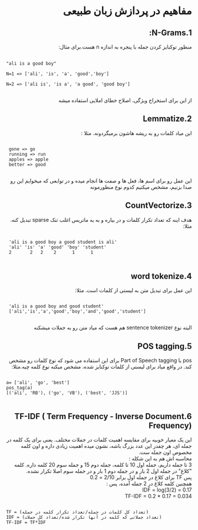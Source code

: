 <h1 dir='rtl'>
مفاهیم در پردازش زبان طبیعی
</h1>
<h2 dir='rtl'>
1.N-Grams:
</h2>
<p dir='rtl'>
منظور توکنایز کردن جمله با پنجره به اندازه n هست.برای مثال:
 </p>
 <pre> <code>
"ali is a good boy" <br>
N=1 => ['ali', 'is', 'a', 'good','boy'] <br>
N=2 => ['ali is', 'is a', 'a good', 'good boy']
    </code></pre>
 <p dir = 'rtl'>
 از این برای استخراج ویژگی، اصلاح خطای املایی استفاده میشه
</p>

<h2 dir='rtl'>
 2.Lemmatize
 </h2>
 <p dir='rtl'>
این میاد کلمات رو به ریشه هاشون برمیگردونه. مثلا :
 </p>
 <pre><code>
 gone => go
 running => run
 apples => apple
 better => good
 </code></pre>
 <p dir = 'rtl'>
 این عمل رو برای اسم ها، فعل ها و صفت ها انجام میده و در توابعی که میخوایم این رو صدا بزنیم، مشخص میکنیم کدوم نوع منظورمونه
 </p>

<h2 dir = 'rtl'> 
 3.CountVectorize
 </h2>
 <p dir = 'rtl'>
 هدف اینه که تعداد تکرار کلمات و در بیاره و به یه ماتریس اغلب تنک sparse تبدیل کنه. مثلا:
 </p>
 <pre><code>
 'ali is a good boy a good student is ali'
 'ali' 'is' 'a' 'good' 'boy' 'student'
 2       2   2    2      1      1
</code> </pre>
<h2 dir = 'rtl'>
 4.word tokenize
</h2>
<p dir = 'rtl'>
 این عمل برای تبدیل متن به لیستی از کلمات است. مثلا:
 </p>
 <pre><code>
 'ali is a good boy and good student'
 ['ali','is','a','good','boy','and','good','student']
 </code></pre>
 <p dir ='rtl'>
 البته نوع sentence tokenizer هم هست که میاد متن رو به جملات میشکنه
 </p>
<h2 dir='rtl'>
 5.POS tagging 
 </h2>
 <p dir = 'rtl'> 
    pos یا Part of Speech tagging برای این استفاده می شود که نوع کلمات رو مشخص کند. در واقع میاد برای لیستی از کلمات توکنایز شده، مشخص میکنه نوع کلمه چیه.مثلا:           
 </p>
 <pre><code>
a= ['ali', 'go', 'best']
pos_tag(a)       
[('ali', 'RB'), ('go', 'VB'), ('best', 'JJS')]                     
 </code></pre>
 
 <h2 dir ='rtl'>
6.TF-IDF ( Term Frequency - Inverse Document Frequency)
 </h2>
<p dir = 'rtl'>
این یک معیار خوبیه برای مقایسه اهمیت کلمات در جملات مختلف. یعنی برای یک کلمه در جمله ای، هر چقدر این عدد بزرگ باشه، نشون میده اهمیت زیادی داره و اون کلمه مخصوص اون جمله ست. <br>
محاسبه اش هم به این شکله :<br>
3 تا جمله داریم، جمله اول 10 تا کلمه، جمله دوم 15 و جمله سوم 20 کلمه داره. کلمه "کلاغ" در جمله اول 2 بار و در جمله دوم 1 بار و در جمله سوم اصلا تکرار نشده.<br>
پس TF برای کلاغ در جمله اول برابر 2/10 = 0.2<br>
همچنین کلمه کلاغ در 2 جمله آمده، پس :<br>
IDF = log(3/2) = 0.17 <br>
TF-IDF = 0.2 * 0.17 = 0.034
</p>
<pre><code>
TF = (تعداد کل کلمات در جمله/تعداد تکرار کلمه در جمله)
IDF = (تعداد جملاتی که کلمه در آنها تکرار شده/تعداد کل جملات)
TF-IDF = TF*IDF
</code></pre>